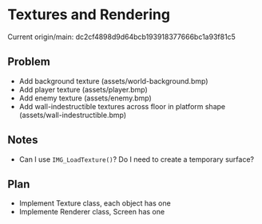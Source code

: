 # Textures and Rendering 

Current origin/main: dc2cf4898d9d64bcb193918377666bc1a93f81c5

## Problem
- Add background texture (assets/world-background.bmp)
- Add player texture (assets/player.bmp)
- Add enemy texture (assets/enemy.bmp)
- Add wall-indestructible textures across floor in platform shape (assets/wall-indestructible.bmp)

## Notes
- Can I use `IMG_LoadTexture()`? Do I need to create a temporary surface?

## Plan
- Implement Texture class, each object has one
- Implemente Renderer class, Screen has one

